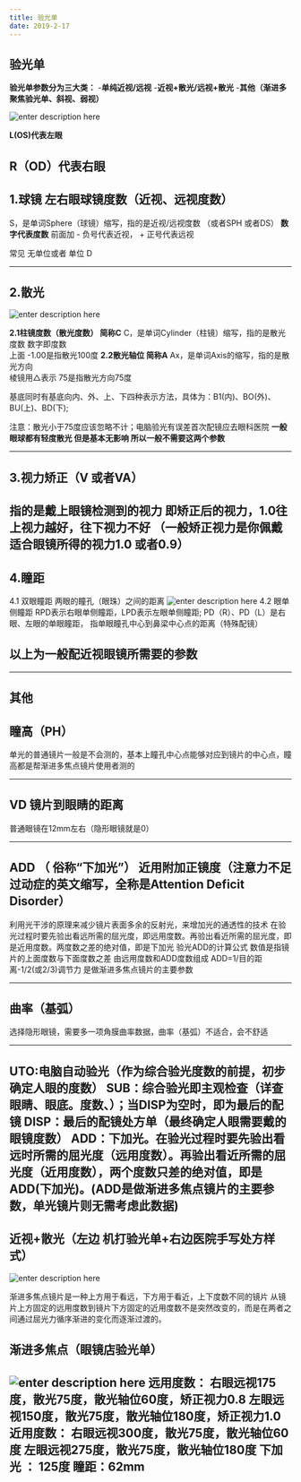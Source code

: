 ```yaml
---
title: 验光单
date: 2019-2-17
---
```



## 验光单
**验光单参数分为三大类：**
-**单纯近视/远视**
-**近视+散光/远视+散光**
-**其他（渐进多聚焦验光单、斜视、弱视）**


![enter description here](https://raw.githubusercontent.com/yemengweixing/Blog/master/Images/%E9%AA%8C%E5%85%89%E5%8D%95/%E9%AA%8C%E5%85%89%E5%8D%95%E5%8F%82%E6%95%B0.jpg)

**L(OS)代表左眼**                 

**R（OD）代表右眼**
----------
## 1.球镜               左右眼球镜度数（近视、远视度数）
S，是单词Sphere（球镜）缩写，指的是近视/远视度数 （或者SPH 或者DS）
**数字代表度数**
前面加     -   负号代表近视，   +    正号代表远视

常见    无单位或者  单位  D


----------
## 2.散光  
![enter description here](https://raw.githubusercontent.com/yemengweixing/Blog/master/Images/%E9%AA%8C%E5%85%89%E5%8D%95/%E6%95%A3%E5%85%89.jpg)

**2.1柱镜度数（散光度数）      简称C**
C，是单词Cylinder（柱镜）缩写，指的是散光度数
数字即度数            
上面 -1.00是指散光100度
**2.2散光轴位                 简称A**
Ax，是单词Axis的缩写，指的是散光方向    
棱镜用△表示
75是指散光方向75度

基底同时有基底向内、外、上、下四种表示方法，具体为：B1(内)、BO(外)、BU(上)、BD(下);

注意：散光小于75度应该忽略不计；电脑验光有误差首次配镜应去眼科医院
**一般眼球都有轻度散光 但是基本无影响 所以一般不需要这两个参数**


----------
## 3.视力矫正（V  或者VA）
指的是**戴上眼镜检测到的视力** 
即矫正后的视力，1.0往上视力越好，往下视力不好
（一般矫正视力是你佩戴适合眼镜所得的视力1.0 或者0.9）
----------
## 4.瞳距
4.1            双眼瞳距
两眼的瞳孔（眼珠）之间的距离
![enter description here](https://raw.githubusercontent.com/yemengweixing/Blog/master/Images/%E9%AA%8C%E5%85%89%E5%8D%95/%E7%9E%B3%E8%B7%9D.jpg)
4.2  眼单侧瞳距
RPD表示右眼单侧瞳距，LPD表示左眼单侧瞳距;
PD（R）、PD（L）是右眼、左眼的单眼瞳距，
指单眼瞳孔中心到鼻梁中心点的距离（特殊配镜）


## 以上为一般配近视眼镜所需要的参数
----------
## 其他

## 瞳高（PH）

单光的普通镜片一般是不会测的，基本上瞳孔中心点能够对应到镜片的中心点，瞳高都是帮渐进多焦点镜片使用者测的

----------
## VD     镜片到眼睛的距离    
普通眼镜在12mm左右（隐形眼镜就是0）

----------
## ADD     （ 俗称“下加光”）       近用附加正镜度（注意力不足过动症的英文缩写，全称是Attention Deficit Disorder）
利用光干涉的原理来减少镜片表面多余的反射光，来增加光的通透性的技术
在验光过程时要先验出看远所需的屈光度，即远用度数。再验出看近所需的屈光度，即是近用度数。两度数之差的绝对值，即是下加光
验光ADD的计算公式
数值是指镜片的上面度数与下面度数之差        由远用度数和ADD度数组成            ADD=1/目的距离-1/2(或2/3)调节力
是做渐进多焦点镜片的主要参数

----------
## 曲率（基弧）
选择隐形眼镜，需要多一项角膜曲率数据，曲率（基弧）不适合，会不舒适

----------
**UTO:电脑自动验光（作为综合验光度数的前提，初步确定人眼的度数）**
**SUB：综合验光即主观检查（详查眼睛、眼底。度数、）；当DISP为空时，即为最后的配镜**
**DISP：最后的配镜处方单（最终确定人眼需要戴的眼镜度数）**
**ADD：下加光。在验光过程时要先验出看远时所需的屈光度（远用度数）。再验出看近所需的屈光度（近用度数），两个度数只差的绝对值，即是ADD(下加光)。(ADD是做渐进多焦点镜片的主要参数，单光镜片则无需考虑此数据)**
----------
## 近视+散光（左边 机打验光单+右边医院手写处方样式）
![enter description here](https://raw.githubusercontent.com/yemengweixing/Blog/master/Images/%E9%AA%8C%E5%85%89%E5%8D%95/%E8%BF%91%E8%A7%86%2B%E6%95%A3%E5%85%89%EF%BC%88%E5%B7%A6%E8%BE%B9%20%E6%9C%BA%E6%89%93%E9%AA%8C%E5%85%89%E5%8D%95%2B%E5%8F%B3%E8%BE%B9%E5%8C%BB%E9%99%A2%E6%89%8B%E5%86%99%E5%A4%84%E6%96%B9%E6%A0%B7%E5%BC%8F%EF%BC%89.jpg)

渐进多焦点镜片是一种上方用于看远，下方用于看近，上下度数不同的镜片
从镜片上方固定的远用度数到镜片下方固定的近用度数不是突然改变的，而是在两者之间通过屈光力循序渐进的变化而逐渐过渡的。
## 渐进多焦点（眼镜店验光单）          
![enter description here](https://raw.githubusercontent.com/yemengweixing/Blog/master/Images/%E9%AA%8C%E5%85%89%E5%8D%95/%E6%B8%90%E8%BF%9B%E5%A4%9A%E7%84%A6%E7%82%B9%EF%BC%88%E7%9C%BC%E9%95%9C%E5%BA%97%E9%AA%8C%E5%85%89%E5%8D%95%EF%BC%89.jpg)
远用度数：
右眼远视175度，散光75度，散光轴位60度，矫正视力0.8
左眼远视150度，散光75度，散光轴位180度，矫正视力1.0
近用度数：
右眼远视300度，散光75度，散光轴位60度
左眼远视275度，散光75度，散光轴位180度
下加光 ： 125度
瞳距：62mm
----------




